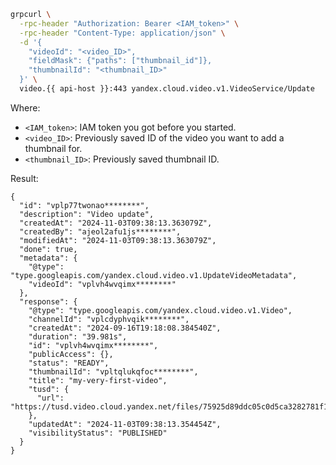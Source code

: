 ```bash
grpcurl \
  -rpc-header "Authorization: Bearer <IAM_token>" \
  -rpc-header "Content-Type: application/json" \
  -d '{
    "videoId": "<video_ID>",
    "fieldMask": {"paths": ["thumbnail_id"]},
    "thumbnailId": "<thumbnail_ID>"
  }' \
  video.{{ api-host }}:443 yandex.cloud.video.v1.VideoService/Update
```

Where:
* `<IAM_token>`: IAM token you got before you started.
* `<video_ID>`: Previously saved ID of the video you want to add a thumbnail for.
* `<thumbnail_ID>`: Previously saved thumbnail ID.

Result:

```text
{
  "id": "vplp77twonao********",
  "description": "Video update",
  "createdAt": "2024-11-03T09:38:13.363079Z",
  "createdBy": "ajeol2afu1js********",
  "modifiedAt": "2024-11-03T09:38:13.363079Z",
  "done": true,
  "metadata": {
    "@type": "type.googleapis.com/yandex.cloud.video.v1.UpdateVideoMetadata",
    "videoId": "vplvh4wvqimx********"
  },
  "response": {
    "@type": "type.googleapis.com/yandex.cloud.video.v1.Video",
    "channelId": "vplcdyphvqik********",
    "createdAt": "2024-09-16T19:18:08.384540Z",
    "duration": "39.981s",
    "id": "vplvh4wvqimx********",
    "publicAccess": {},
    "status": "READY",
    "thumbnailId": "vpltqlukqfoc********",
    "title": "my-very-first-video",
    "tusd": {
      "url": "https://tusd.video.cloud.yandex.net/files/75925d89ddc05c0d5ca3282781f13c6f+00062241********"
    },
    "updatedAt": "2024-11-03T09:38:13.354454Z",
    "visibilityStatus": "PUBLISHED"
  }
}
```